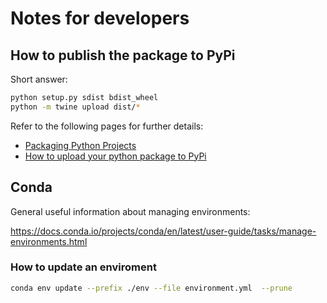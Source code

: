 # Notes for developers

## How to publish the package to PyPi

Short answer:

```sh
python setup.py sdist bdist_wheel
python -m twine upload dist/*
```

Refer to the following pages for further details:

- [Packaging Python Projects]
- [How to upload your python package to PyPi]

[Packaging Python Projects]: https://packaging.python.org/tutorials/packaging-projects/
[How to upload your python package to PyPi]: https://medium.com/@joel.barmettler/how-to-upload-your-python-package-to-pypi-65edc5fe9c56

## Conda

General useful information about managing environments:

https://docs.conda.io/projects/conda/en/latest/user-guide/tasks/manage-environments.html


### How to update an enviroment

```sh
conda env update --prefix ./env --file environment.yml  --prune
```
